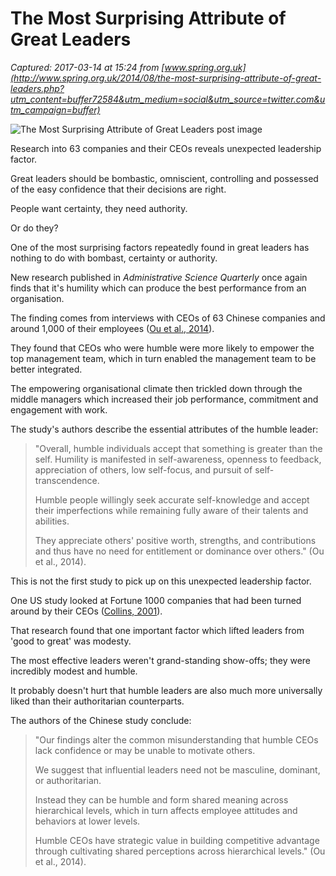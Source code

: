 # The Most Surprising Attribute of Great Leaders

_Captured: 2017-03-14 at 15:24 from [www.spring.org.uk](http://www.spring.org.uk/2014/08/the-most-surprising-attribute-of-great-leaders.php?utm_content=buffer72584&utm_medium=social&utm_source=twitter.com&utm_campaign=buffer)_

![The Most Surprising Attribute of Great Leaders post image](http://www.spring.org.uk/images/question_mark_leader.jpg)

Research into 63 companies and their CEOs reveals unexpected leadership factor.

Great leaders should be bombastic, omniscient, controlling and possessed of the easy confidence that their decisions are right.

People want certainty, they need authority.

Or do they?

One of the most surprising factors repeatedly found in great leaders has nothing to do with bombast, certainty or authority.

New research published in _Administrative Science Quarterly_ once again finds that it's humility which can produce the best performance from an organisation.

The finding comes from interviews with CEOs of 63 Chinese companies and around 1,000 of their employees ([Ou et al., 2014](http://dx.doi.org/10.1177/0001839213520131)).

They found that CEOs who were humble were more likely to empower the top management team, which in turn enabled the management team to be better integrated.

The empowering organisational climate then trickled down through the middle managers which increased their job performance, commitment and engagement with work.

The study's authors describe the essential attributes of the humble leader:

> "Overall, humble individuals accept that something is greater than the self. Humility is manifested in self-awareness, openness to feedback, appreciation of others, low self-focus, and pursuit of self-transcendence.
> 
> Humble people willingly seek accurate self-knowledge and accept their imperfections while remaining fully aware of their talents and abilities.
> 
> They appreciate others' positive worth, strengths, and contributions and thus have no need for entitlement or dominance over others." (Ou et al., 2014).

This is not the first study to pick up on this unexpected leadership factor.

One US study looked at Fortune 1000 companies that had been turned around by their CEOs ([Collins, 2001](http://books.google.co.uk/books/about/Good_to_great.html?id=9Ogzl-3k1eoC&redir_esc=y)).

That research found that one important factor which lifted leaders from 'good to great' was modesty.

The most effective leaders weren't grand-standing show-offs; they were incredibly modest and humble.

It probably doesn't hurt that humble leaders are also much more universally liked than their authoritarian counterparts.

The authors of the Chinese study conclude:

> "Our findings alter the common misunderstanding that humble CEOs lack confidence or may be unable to motivate others.
> 
> We suggest that influential leaders need not be masculine, dominant, or authoritarian.
> 
> Instead they can be humble and form shared meaning across hierarchical levels, which in turn affects employee attitudes and behaviors at lower levels.
> 
> Humble CEOs have strategic value in building competitive advantage through cultivating shared perceptions across hierarchical levels." (Ou et al., 2014).
